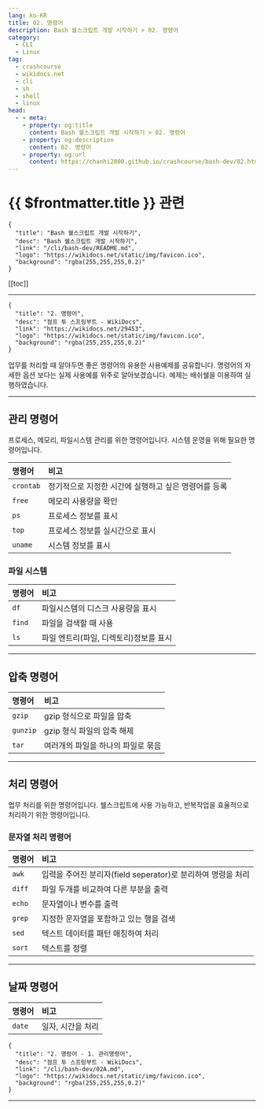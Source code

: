 ```yaml
---
lang: ko-KR
title: 02. 명령어
description: Bash 쉘스크립트 개발 시작하기 > 02. 명령어
category:
  - CLI
  - Linux
tag: 
  - crashcourse
  - wikidocs.net
  - cli
  - sh
  - shell
  - linux
head:
  - - meta:
    - property: og:title
      content: Bash 쉘스크립트 개발 시작하기 > 02. 명령어
    - property: og:description
      content: 02. 명령어
    - property: og:url
      content: https://chanhi2000.github.io/crashcourse/bash-dev/02.html
---
```


# {{ $frontmatter.title }} 관련

```component VPCard
{
  "title": "Bash 쉘스크립트 개발 시작하기",
  "desc": "Bash 쉘스크립트 개발 시작하기",
  "link": "/cli/bash-dev/README.md",
  "logo": "https://wikidocs.net/static/img/favicon.ico",
  "background": "rgba(255,255,255,0.2)"
}
```

[[toc]]

---

```component VPCard
{
  "title": "2. 명령어",
  "desc": "점프 투 스프링부트 - WikiDocs",
  "link": "https://wikidocs.net/29453",
  "logo": "https://wikidocs.net/static/img/favicon.ico",
  "background": "rgba(255,255,255,0.2)"
}
```

업무를 처리할 때 알아두면 좋은 명령어의 유용한 사용예제를 공유합니다. 명령어의 자세한 옵션 보다는 실제 사용예를 위주로 알아보겠습니다. 예제는 배쉬쉘을 이용하여 실행하였습니다.

---

## 관리 명령어

프로세스, 메모리, 파일시스템 관리를 위한 명령어입니다. 시스템 운영을 위해 필요한 명령어입니다.

| 명령어 | 비고 |
| :--- | :--- |
| `crontab` | 정기적으로 지정한 시간에 실행하고 싶은 명령어를 등록 |
| `free` | 메모리 사용량을 확인 |
| `ps` | 프로세스 정보를 표시 |
| `top` | 프로세스 정보를 실시간으로 표시 |
| `uname` | 시스템 정보를 표시 |

### 파일 시스템

| 명령어 | 비고 |
| :--- | :--- |
| `df` | 파일시스템의 디스크 사용량을 표시 |
| `find` | 파일을 검색할 때 사용 |
| `ls` | 파일 엔트리(파일, 디렉토리)정보를 표시 |

---

## 압축 명령어

| 명령어 | 비고 |
| :--- | :--- |
| `gzip` | gzip 형식으로 파일을 압축 |
| `gunzip` | gzip 형식 파일의 압축 해제 |
| `tar` | 여러개의 파일을 하나의 파일로 묶음 |

---

## 처리 명령어

업무 처리를 위한 명령어입니다. 쉘스크립트에 사용 가능하고, 반복작업을 효율적으로 처리하기 위한 명령어입니다.

### 문자열 처리 명령어

| 명령어 | 비고 |
| :--- | :--- |
| `awk` | 입력을 주어진 분리자(field seperator)로 분리하여 명령을 처리 |
| `diff` | 파일 두개를 비교하여 다른 부분을 출력 |
| `echo` | 문자열이나 변수를 출력 |
| `grep` | 지정한 문자열을 포함하고 있는 행을 검색 |
| `sed` | 텍스트 데이터를 패턴 매칭하여 처리 |
| `sort` | 텍스트를 정렬 |

---

## 날짜 명령어

| 명령어 | 비고 |
| :--- | :--- |
| `date` | 일자, 시간을 처리 |

```component VPCard
{
  "title": "2. 명령어 - 1. 관리명령어",
  "desc": "점프 투 스프링부트 - WikiDocs",
  "link": "/cli/bash-dev/02A.md",
  "logo": "https://wikidocs.net/static/img/favicon.ico",
  "background": "rgba(255,255,255,0.2)"
}
```

---
